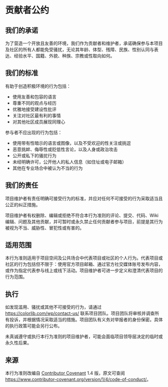 # 贡献者公约

## 我们的承诺

为了营造一个开放且友善的环境，我们作为贡献者和维护者，承诺确保参与本项目及社区的所有人都能免受骚扰，无论其年龄、体型、残障、民族、性别认同与表达、经验水平、国籍、外貌、种族、宗教或性取向如何。

## 我们的标准

有助于创造积极环境的行为包括：

- 使用友善和包容的语言
- 尊重不同的观点与经历
- 优雅地接受建设性批评
- 关注对社区最有利的事情
- 对其他社区成员展现同理心

参与者不应出现的行为包括：

- 使用带有性暗示的语言或图像，以及不受欢迎的性关注或挑逗
- 恶意挑衅、侮辱性或贬低性言论，以及人身或政治攻击
- 公开或私下的骚扰行为
- 未经明确许可，公开他人的私人信息（如住址或电子邮箱）
- 其他在专业场合中被认为不当的行为

## 我们的责任

项目维护者有责任明确可接受行为的标准，并应对任何不可接受的行为采取适当且公正的纠正措施。

项目维护者有权删除、编辑或拒绝不符合本行为准则的评论、提交、代码、Wiki 编辑、问题及其他贡献，并可暂时或永久禁止任何贡献者参与项目，前提是其行为被视为不当、威胁性、冒犯性或有害的。

## 适用范围

本行为准则适用于项目空间及公共场合中代表项目或社区的个人行为。代表项目或社区的行为包括但不限于：使用官方项目邮箱、通过官方社交媒体账号发布内容，或作为指定代表参与线上或线下活动。项目维护者可进一步定义和澄清代表项目的行为范围。

## 执行

如发现滥用、骚扰或其他不可接受的行为，请通过 https://colorlib.com/wp/contact-us/ 联系项目团队。项目团队将审核并调查所有投诉，并根据情况采取适当的措施。项目团队有义务对举报者的身份保密。具体的执行政策可能会另行公布。

未真诚遵守或执行本行为准则的项目维护者，可能会面临项目领导层决定的临时或永久性后果。

## 来源

本行为准则改编自 [Contributor Covenant](https://www.contributor-covenant.org/) 1.4 版，原文可查阅 <https://www.contributor-covenant.org/version/1/4/code-of-conduct/>。
